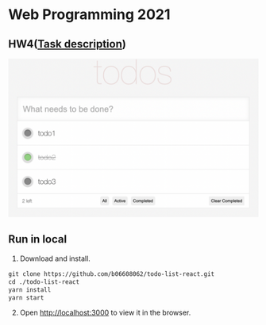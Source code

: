 # Web Programming 2021

## HW4([Task description](https://github.com/b06608062/todo-list-react/blob/master/hw4.pdf))
![This is an image](https://github.com/b06608062/todo-list-react/blob/master/demo_image/截圖%202022-03-25%20下午2.41.47.png)

## Run in local
1. Download and install.
```
git clone https://github.com/b06608062/todo-list-react.git
cd ./todo-list-react
yarn install
yarn start
```
2. Open [http://localhost:3000](http://localhost:3000) to view it in the browser.
